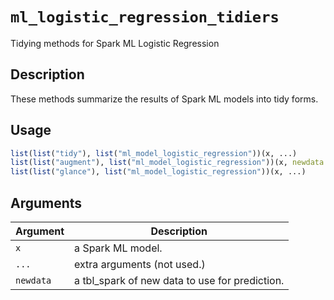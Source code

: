 # `ml_logistic_regression_tidiers`

Tidying methods for Spark ML Logistic Regression


## Description

These methods summarize the results of Spark ML models into tidy forms.


## Usage

```r
list(list("tidy"), list("ml_model_logistic_regression"))(x, ...)
list(list("augment"), list("ml_model_logistic_regression"))(x, newdata = NULL, ...)
list(list("glance"), list("ml_model_logistic_regression"))(x, ...)
```


## Arguments

Argument      |Description
------------- |----------------
`x`     |     a Spark ML model.
`...`     |     extra arguments (not used.)
`newdata`     |     a tbl_spark of new data to use for prediction.


